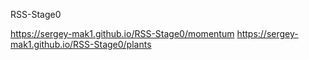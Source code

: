 RSS-Stage0

https://sergey-mak1.github.io/RSS-Stage0/momentum
https://sergey-mak1.github.io/RSS-Stage0/plants
